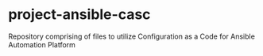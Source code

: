 # project-ansible-casc
Repository comprising of files to utilize Configuration as a Code for Ansible Automation Platform
